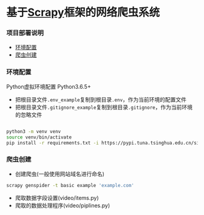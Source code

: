 基于[Scrapy](https://scrapy.org/ "scrapy官网")框架的网络爬虫系统
===


### 项目部署说明
- [环境配置](#环境配置)
- [爬虫创建](#爬虫创建)


### 环境配置
Python虚拟环境配置
Python3.6.5+
- 把根目录文件```.env_example```复制到根目录```.env```，作为当前环境的配置文件  
- 把根目录文件```.gitignore_example```复制到根目录```.gitignore```，作为当前环境的忽略文件  
```Bash

python3 -m venv venv
source venv/bin/activate
pip install -r requirements.txt -i https://pypi.tuna.tsinghua.edu.cn/simple
```


### 爬虫创建
- 创建爬虫(一般使用网站域名进行命名)
```Bash
scrapy genspider -t basic example 'example.com'
```
- 爬取数据字段设置(video/items.py)
- 爬取的数据处理程序(video/piplines.py)
